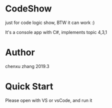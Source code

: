 # CodeShow
just for code logic show, BTW it can work :)  

It's a console app with C#, implements topic 4,3,1


# Author
chenxu zhang  2019.3


# Quick Start
Please open with VS or vsCode, and run it

